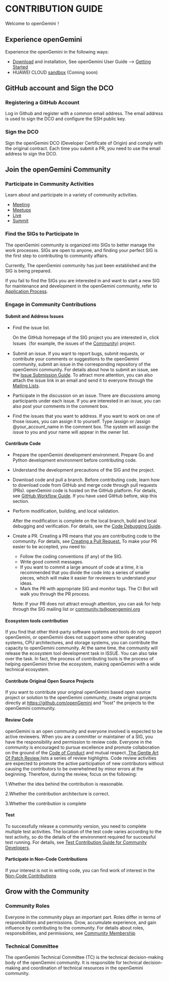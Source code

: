 # CONTRIBUTION GUIDE

Welcome to openGemini！

## Experience openGemini

Experience the openGemini in the following ways:

- [Download]() and installation, See openGemini User Guide --> [Getting Started](http://opengemini.org/docs)
- HUAWEI CLOUD [sandbox]() (Coming soon)

## GitHub account and Sign the DCO 

### Registering a GitHub Account

Log in Github and register with a common email address. The email address is used to sign the DCO and configure the SSH public key.

### Sign the DCO

Sign the openGemini DCO (Developer Certificate of Origin) and comply with the original contract. Each time you submit a PR, you need to use the email address to sign the DCO.

## Join the openGemini Community

### Participate in Community Activities

Learn about and participate in a variety of community activities.

- [Meeting](http://opengemini.org/events)
- [Meetups](http://opengemini.org/events)
- [Live](https://space.bilibili.com/1560037308)
- [Summit](https://space.bilibili.com/1560037308)

### Find the SIGs to Participate In

The openGemini community is organized into SIGs to better manage the work processes. SIGs are open to anyone, and finding your perfect SIG is the first step to contributing to community affairs. 

Currently, The openGemini community has just been established and the SIG is being prepared.

If you fail to find the SIGs you are interested in and want to start a new SIG for maintenance and development in the openGemini community, refer to [Application Process]().

### Engage in Community Contributions

#### Submit and Address Issues

- Find the issue list. 

  On the GitHub homepage of the SIG project you are interested in, click Issues（for example, the issues of the [Community]()) project.

- Submit an issue.
  If you want to report bugs, submit requests, or contribute your comments or suggestions to the openGemini community, submit an issue in the corresponding repository of the openGemini community.
  For details about how to submit an issue, see the [Issue Submission Guide](). To attract more attention, you can also attach the issue link in an email and send it to everyone through the [Mailing Lists]().

- Participate in the discussion on an issue.
  There are discussions among participants under each issue. If you are interested in an issue, you can also post your comments in the comment box.

- Find the issues that you want to address.
  If you want to work on one of those issues, you can assign it to yourself. Type /assign or /assign @your_account_name in the comment box. The system will assign the issue to you and your name will appear in the owner list.

#### Contribute Code

- Prepare the openGemini development environment.
  Prepare Go and Python development environment before contributing code.

- Understand the development precautions of the SIG and the project.

- Download code and pull a branch.
  Before contributing code, learn how to download code from GitHub and merge code through pull requests (PRs). openGemini code is hosted on the GitHub platform. For details, see [GitHub Workflow Guide](https://docs.github.com/cn). If you have used GitHub before, skip this section.

- Perform modification, building, and local validation.

  After the modification is complete on the local branch, build and local debugging and verification. For details, see the [Code Debugging Guide]().

- Create a PR.
  Creating a PR means that you are contributing code to the community. For details, see [Creating a Pull Request.]() To make your PR easier to be accepted, you need to:

  - Follow the coding conventions (if any) of the SIG.
  - Write good commit messages.
  - If you want to commit a large amount of code at a time, it is recommended that you divide the code into a series of smaller pieces, which will make it easier for reviewers to understand your ideas.
  - Mark the PR with appropriate SIG and monitor tags. The CI Bot will walk you through the PR process.

  Note: If your PR does not attract enough attention, you can ask for help through the SIG mailing list or community.ts@opengemini.org

#### Ecosystem tools contribution 

If you find that other third-party software systems and tools do not support openGemini, or openGemini does not support some other operating systems, CPU architectures, and storage systems, you can contribute the capacity to openGemini community. At the same time, the community will release the ecosystem tool development task in ISSUE. You can also take over the task. In fact, the process of contributing tools is the process of helping openGemini thrive the ecosystem, making openGemini with a wide technical ecosystem.

#### Contribute Original Open Source Projects

If you want to contribute your original openGemini based open source project or solution to the openGemini community, create original projects directly at https://github.com/openGemini and "host" the projects to the openGemini community.

#### Review Code

openGemini is an open community and everyone involved is expected to be active reviewers. When you are a committer or maintainer of a SIG, you have the responsibility and permission to review code. Everyone in the community is encouraged to pursue excellence and promote collaboration on the ground of the [Code of Conduct]() and mutual respect.[ The Gentle Art Of Patch Review ](https://sage.thesharps.us/2014/09/01/the-gentle-art-of-patch-review/)lists a series of review highlights. Code review activities are expected to promote the active participation of new contributors without causing the contributors to be overwhelmed by minor errors at the beginning. Therefore, during the review, focus on the following:

 1.Whether the idea behind the contribution is reasonable.

 2.Whether the contribution architecture is correct.

 3.Whether the contribution is complete

#### Test

To successfully release a community version, you need to complete multiple test activities. The location of the test code varies according to the test activity, so do the details of the environment required for successful test running. For details, see [Test Contribution Guide for Community Developers]().

#### Participate in Non-Code Contributions

If your interest is not in writing code, you can find work of interest in the [Non-Code Contributions]()	

## Grow with the Community

### Community Roles

Everyone in the community plays an important part. Roles differ in terms of responsibilities and permissions. Grow, accumulate experience, and gain influence by contributing to the community. For details about roles, responsibilities, and permissions, see [Community Membership]()

### Technical Committee

The openGemini Technical Committee (TC) is the technical decision-making body of the openGemini community. It is responsible for technical decision-making and coordination of technical resources in the openGemini community.

